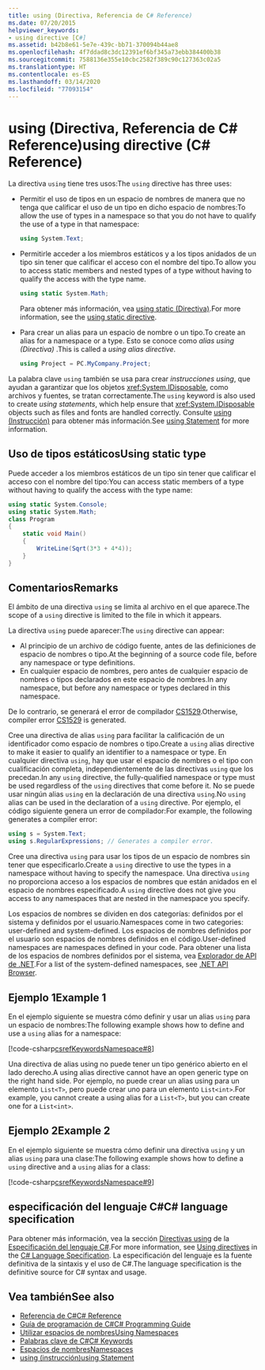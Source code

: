 ```yaml
---
title: using (Directiva, Referencia de C# Reference)
ms.date: 07/20/2015
helpviewer_keywords:
- using directive [C#]
ms.assetid: b42b8e61-5e7e-439c-bb71-370094b44ae8
ms.openlocfilehash: 4f7ddad8c3dc12391ef6bf345a73ebb384400b38
ms.sourcegitcommit: 7588136e355e10cbc2582f389c90c127363c02a5
ms.translationtype: HT
ms.contentlocale: es-ES
ms.lasthandoff: 03/14/2020
ms.locfileid: "77093154"
---
```

# <a name="using-directive-c-reference"></a><span data-ttu-id="9ba28-102">using (Directiva, Referencia de C# Reference)</span><span class="sxs-lookup"><span data-stu-id="9ba28-102">using directive (C# Reference)</span></span>

<span data-ttu-id="9ba28-103">La directiva `using` tiene tres usos:</span><span class="sxs-lookup"><span data-stu-id="9ba28-103">The `using` directive has three uses:</span></span>

- <span data-ttu-id="9ba28-104">Permitir el uso de tipos en un espacio de nombres de manera que no tenga que calificar el uso de un tipo en dicho espacio de nombres:</span><span class="sxs-lookup"><span data-stu-id="9ba28-104">To allow the use of types in a namespace so that you do not have to qualify the use of a type in that namespace:</span></span>

    ```csharp
    using System.Text;
    ```

- <span data-ttu-id="9ba28-105">Permitirle acceder a los miembros estáticos y a los tipos anidados de un tipo sin tener que calificar el acceso con el nombre del tipo.</span><span class="sxs-lookup"><span data-stu-id="9ba28-105">To allow you to access static members and nested types of a type without having to qualify the access with the type name.</span></span>

    ```csharp
    using static System.Math;
    ```

    <span data-ttu-id="9ba28-106">Para obtener más información, vea [using static (Directiva)](using-static.md).</span><span class="sxs-lookup"><span data-stu-id="9ba28-106">For more information, see the [using static directive](using-static.md).</span></span>

- <span data-ttu-id="9ba28-107">Para crear un alias para un espacio de nombre o un tipo.</span><span class="sxs-lookup"><span data-stu-id="9ba28-107">To create an alias for a namespace or a type.</span></span> <span data-ttu-id="9ba28-108">Esto se conoce como *alias using (Directiva)* .</span><span class="sxs-lookup"><span data-stu-id="9ba28-108">This is called a *using alias directive*.</span></span>

    ```csharp
    using Project = PC.MyCompany.Project;
    ```

<span data-ttu-id="9ba28-109">La palabra clave `using` también se usa para crear *instrucciones using*, que ayudan a garantizar que los objetos <xref:System.IDisposable>, como archivos y fuentes, se tratan correctamente.</span><span class="sxs-lookup"><span data-stu-id="9ba28-109">The `using` keyword is also used to create *using statements*, which help ensure that <xref:System.IDisposable> objects such as files and fonts are handled correctly.</span></span> <span data-ttu-id="9ba28-110">Consulte [using (Instrucción)](using-statement.md) para obtener más información.</span><span class="sxs-lookup"><span data-stu-id="9ba28-110">See [using Statement](using-statement.md) for more information.</span></span>

## <a name="using-static-type"></a><span data-ttu-id="9ba28-111">Uso de tipos estáticos</span><span class="sxs-lookup"><span data-stu-id="9ba28-111">Using static type</span></span>

<span data-ttu-id="9ba28-112">Puede acceder a los miembros estáticos de un tipo sin tener que calificar el acceso con el nombre del tipo:</span><span class="sxs-lookup"><span data-stu-id="9ba28-112">You can access static members of a type without having to qualify the access with the type name:</span></span>

```csharp
using static System.Console;
using static System.Math;
class Program
{
    static void Main()
    {
        WriteLine(Sqrt(3*3 + 4*4));
    }
}
```

## <a name="remarks"></a><span data-ttu-id="9ba28-113">Comentarios</span><span class="sxs-lookup"><span data-stu-id="9ba28-113">Remarks</span></span>

<span data-ttu-id="9ba28-114">El ámbito de una directiva `using` se limita al archivo en el que aparece.</span><span class="sxs-lookup"><span data-stu-id="9ba28-114">The scope of a `using` directive is limited to the file in which it appears.</span></span>

<span data-ttu-id="9ba28-115">La directiva `using` puede aparecer:</span><span class="sxs-lookup"><span data-stu-id="9ba28-115">The `using` directive can appear:</span></span>

- <span data-ttu-id="9ba28-116">Al principio de un archivo de código fuente, antes de las definiciones de espacio de nombres o tipo.</span><span class="sxs-lookup"><span data-stu-id="9ba28-116">At the beginning of a source code file, before any namespace or type definitions.</span></span>
- <span data-ttu-id="9ba28-117">En cualquier espacio de nombres, pero antes de cualquier espacio de nombres o tipos declarados en este espacio de nombres.</span><span class="sxs-lookup"><span data-stu-id="9ba28-117">In any namespace, but before any namespace or types declared in this namespace.</span></span>

<span data-ttu-id="9ba28-118">De lo contrario, se generará el error de compilador [CS1529](../../misc/cs1529.md).</span><span class="sxs-lookup"><span data-stu-id="9ba28-118">Otherwise, compiler error [CS1529](../../misc/cs1529.md) is generated.</span></span>

<span data-ttu-id="9ba28-119">Cree una directiva de alias `using` para facilitar la calificación de un identificador como espacio de nombres o tipo.</span><span class="sxs-lookup"><span data-stu-id="9ba28-119">Create a `using` alias directive to make it easier to qualify an identifier to a namespace or type.</span></span> <span data-ttu-id="9ba28-120">En cualquier directiva `using`, hay que usar el espacio de nombres o el tipo con cualificación completa, independientemente de las directivas `using` que los precedan.</span><span class="sxs-lookup"><span data-stu-id="9ba28-120">In any `using` directive, the fully-qualified namespace or type must be used regardless of the `using` directives that come before it.</span></span> <span data-ttu-id="9ba28-121">No se puede usar ningún alias `using` en la declaración de una directiva `using`.</span><span class="sxs-lookup"><span data-stu-id="9ba28-121">No `using` alias can be used in the declaration of a `using` directive.</span></span> <span data-ttu-id="9ba28-122">Por ejemplo, el código siguiente genera un error de compilador:</span><span class="sxs-lookup"><span data-stu-id="9ba28-122">For example, the following generates a compiler error:</span></span>

```csharp
using s = System.Text;
using s.RegularExpressions; // Generates a compiler error.
```

<span data-ttu-id="9ba28-123">Cree una directiva `using` para usar los tipos de un espacio de nombres sin tener que especificarlo.</span><span class="sxs-lookup"><span data-stu-id="9ba28-123">Create a `using` directive to use the types in a namespace without having to specify the namespace.</span></span> <span data-ttu-id="9ba28-124">Una directiva `using` no proporciona acceso a los espacios de nombres que están anidados en el espacio de nombres especificado.</span><span class="sxs-lookup"><span data-stu-id="9ba28-124">A `using` directive does not give you access to any namespaces that are nested in the namespace you specify.</span></span>

<span data-ttu-id="9ba28-125">Los espacios de nombres se dividen en dos categorías: definidos por el sistema y definidos por el usuario.</span><span class="sxs-lookup"><span data-stu-id="9ba28-125">Namespaces come in two categories: user-defined and system-defined.</span></span> <span data-ttu-id="9ba28-126">Los espacios de nombres definidos por el usuario son espacios de nombres definidos en el código.</span><span class="sxs-lookup"><span data-stu-id="9ba28-126">User-defined namespaces are namespaces defined in your code.</span></span> <span data-ttu-id="9ba28-127">Para obtener una lista de los espacios de nombres definidos por el sistema, vea [Explorador de API de .NET](../../../../api/index.md).</span><span class="sxs-lookup"><span data-stu-id="9ba28-127">For a list of the system-defined namespaces, see [.NET API Browser](../../../../api/index.md).</span></span>

## <a name="example-1"></a><span data-ttu-id="9ba28-128">Ejemplo 1</span><span class="sxs-lookup"><span data-stu-id="9ba28-128">Example 1</span></span>

<span data-ttu-id="9ba28-129">En el ejemplo siguiente se muestra cómo definir y usar un alias `using` para un espacio de nombres:</span><span class="sxs-lookup"><span data-stu-id="9ba28-129">The following example shows how to define and use a `using` alias for a namespace:</span></span>

[!code-csharp[csrefKeywordsNamespace#8](~/samples/snippets/csharp/VS_Snippets_VBCSharp/csrefKeywordsNamespace/CS/csrefKeywordsNamespace2.cs#8)]

<span data-ttu-id="9ba28-130">Una directiva de alias using no puede tener un tipo genérico abierto en el lado derecho.</span><span class="sxs-lookup"><span data-stu-id="9ba28-130">A using alias directive cannot have an open generic type on the right hand side.</span></span> <span data-ttu-id="9ba28-131">Por ejemplo, no puede crear un alias using para un elemento `List<T>`, pero puede crear uno para un elemento `List<int>`.</span><span class="sxs-lookup"><span data-stu-id="9ba28-131">For example, you cannot create a using alias for a `List<T>`, but you can create one for a `List<int>`.</span></span>

## <a name="example-2"></a><span data-ttu-id="9ba28-132">Ejemplo 2</span><span class="sxs-lookup"><span data-stu-id="9ba28-132">Example 2</span></span>

<span data-ttu-id="9ba28-133">En el ejemplo siguiente se muestra cómo definir una directiva `using` y un alias `using` para una clase:</span><span class="sxs-lookup"><span data-stu-id="9ba28-133">The following example shows how to define a `using` directive and a `using` alias for a class:</span></span>

[!code-csharp[csrefKeywordsNamespace#9](~/samples/snippets/csharp/VS_Snippets_VBCSharp/csrefKeywordsNamespace/CS/csrefKeywordsNamespace2.cs#9)]

## <a name="c-language-specification"></a><span data-ttu-id="9ba28-134">especificación del lenguaje C#</span><span class="sxs-lookup"><span data-stu-id="9ba28-134">C# language specification</span></span>

<span data-ttu-id="9ba28-135">Para obtener más información, vea la sección [Directivas using](~/_csharplang/spec/namespaces.md#using-directives) de la [Especificación del lenguaje C#](/dotnet/csharp/language-reference/language-specification/introduction).</span><span class="sxs-lookup"><span data-stu-id="9ba28-135">For more information, see [Using directives](~/_csharplang/spec/namespaces.md#using-directives) in the [C# Language Specification](/dotnet/csharp/language-reference/language-specification/introduction).</span></span> <span data-ttu-id="9ba28-136">La especificación del lenguaje es la fuente definitiva de la sintaxis y el uso de C#.</span><span class="sxs-lookup"><span data-stu-id="9ba28-136">The language specification is the definitive source for C# syntax and usage.</span></span>

## <a name="see-also"></a><span data-ttu-id="9ba28-137">Vea también</span><span class="sxs-lookup"><span data-stu-id="9ba28-137">See also</span></span>

- [<span data-ttu-id="9ba28-138">Referencia de C#</span><span class="sxs-lookup"><span data-stu-id="9ba28-138">C# Reference</span></span>](../index.md)
- [<span data-ttu-id="9ba28-139">Guía de programación de C#</span><span class="sxs-lookup"><span data-stu-id="9ba28-139">C# Programming Guide</span></span>](../../programming-guide/index.md)
- [<span data-ttu-id="9ba28-140">Utilizar espacios de nombres</span><span class="sxs-lookup"><span data-stu-id="9ba28-140">Using Namespaces</span></span>](../../programming-guide/namespaces/using-namespaces.md)
- [<span data-ttu-id="9ba28-141">Palabras clave de C#</span><span class="sxs-lookup"><span data-stu-id="9ba28-141">C# Keywords</span></span>](index.md)
- [<span data-ttu-id="9ba28-142">Espacios de nombres</span><span class="sxs-lookup"><span data-stu-id="9ba28-142">Namespaces</span></span>](../../programming-guide/namespaces/index.md)
- [<span data-ttu-id="9ba28-143">using (instrucción)</span><span class="sxs-lookup"><span data-stu-id="9ba28-143">using Statement</span></span>](using-statement.md)
